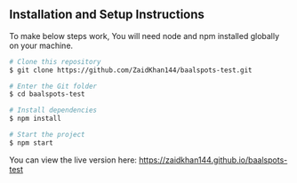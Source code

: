 ## Installation and Setup Instructions

To make below steps work, You will need node and npm installed globally on your machine.

```bash
# Clone this repository
$ git clone https://github.com/ZaidKhan144/baalspots-test.git

# Enter the Git folder
$ cd baalspots-test

# Install dependencies
$ npm install

# Start the project
$ npm start
```

You can view the live version here: https://zaidkhan144.github.io/baalspots-test
